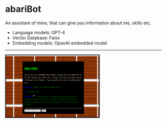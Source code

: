 # abariBot

An assistant of mine, that can give you information about me, skills etc.

- Language models: GPT-4
- Vector Database: Faiss
- Embedding models: OpenAI embedded model
---
<img src="convo_capture.png" alt="Example of conversation" width="300" height="200" style="border: 2px solid black;">
